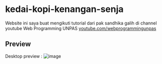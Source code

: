 # kedai-kopi-kenangan-senja
Website ini saya buat mengikuti tutorial dari pak sandhika galih di channel youtube Web Programming UNPAS <a href="youtube.com/webprogrammingunpas">youtube.com/webprogrammingunpas</a>
## Preview
Desktop preview :
![image](https://github.com/iambeno/kedai-kopi-kenangan-senja/assets/132084722/1bfdc054-7cfb-47d0-9a14-7f3adcc87064)


